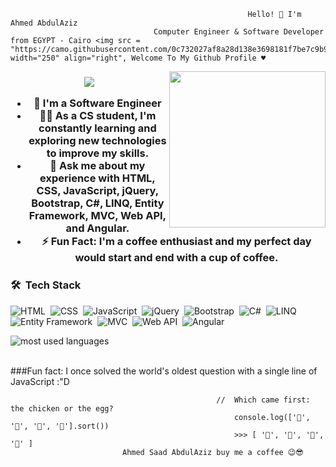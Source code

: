                                                          Hello! 👋 I'm Ahmed AbdulAziz
                                    Computer Engineer & Software Developer from EGYPT - Cairo <img src = "https://camo.githubusercontent.com/0c732027af8a28d138e3698181f7be7c9b97d443b4beb9c7ce8ec4cffc6b4767/68747470733a2f2f6d656469612e67697068792e636f6d2f6d656469612f6876524a434c467a6361737252346961377a2f67697068792e676966" width="250" align="right", Welcome To My Github Profile ♥
<img width="250" align="right" src="https://c.tenor.com/_DOBjnGspYAAAAAM/code-coding.gif">

<h3 align="center">
	

<!-- Typing SVG by DenverCoder1 - https://github.com/DenverCoder1/readme-typing-svg -->
<p align="center">
  <a href="https://github.com/DenverCoder1/readme-typing-svg"><img src="https://readme-typing-svg.herokuapp.com/?lines=Full-stack%20web%20developer;Always%20learning%20new%20technologies&font=Fira%20Code&center=true&width=440&height=45&color=f75c7e&vCenter=true&size=22"></a>
</p> 

- 🏢 I'm a Software Engineer 
- 👨‍💻 As a CS student, I'm constantly learning and exploring new technologies to improve my skills.
- 💬 Ask me about my experience with HTML, CSS, JavaScript, jQuery, Bootstrap, C#, LINQ, Entity Framework, MVC, Web API, and Angular.
- ⚡ Fun Fact: I'm a coffee enthusiast and my perfect day would start and end with a cup of coffee.

### 🛠 &nbsp;Tech Stack
![HTML](https://img.shields.io/badge/-HTML-05122A?style=flat&logo=HTML5)&nbsp;
![CSS](https://img.shields.io/badge/-CSS-05122A?style=flat&logo=CSS3&logoColor=1572B6)&nbsp;
![JavaScript](https://img.shields.io/badge/-JavaScript-05122A?style=flat&logo=javascript)&nbsp;
![jQuery](https://img.shields.io/badge/-jQuery-05122A?style=flat&logo=jquery)&nbsp;
![Bootstrap](https://img.shields.io/badge/-Bootstrap-05122A?style=flat&logo=bootstrap)&nbsp;
![C#](https://img.shields.io/badge/-C%23-05122A?style=flat&logo=c-sharp)&nbsp;
![LINQ](https://img.shields.io/badge/-LINQ-05122A?style=flat)&nbsp;
![Entity Framework](https://img.shields.io/badge/-Entity%20Framework-05122A?style=flat)&nbsp;
![MVC](https://img.shields.io/badge/-MVC-05122A?style=flat&logo=ASP.NET)&nbsp;
![Web API](https://img.shields.io/badge/-Web%20API-05122A?style=flat)&nbsp;
![Angular](https://img.shields.io/badge/-Angular-05122A?style=flat&logo=angular)&nbsp;

<img align="left" src="https://github-readme-stats.vercel.app/api/top-langs?username=hanemNaga&show_icons=true&locale=en&layout=compact&theme=radical" alt="most used languages" />
<br/><br/>
	
###Fun fact: I once solved the world's oldest question with a single line of JavaScript :"D

                                                  //  Which came first: the chicken or the egg?
                                                      console.log(['🥚', '🐣', '🐥', '🐔'].sort())
                                                      >>> [ '🐔', '🐣', '🐥', '🥚' ]
						     Ahmed Saad AbdulAziz buy me a coffee 😉😎


